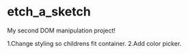 # etch_a_sketch
My second DOM manipulation project!

1.Change styling so childrens fit container.
2.Add color picker.